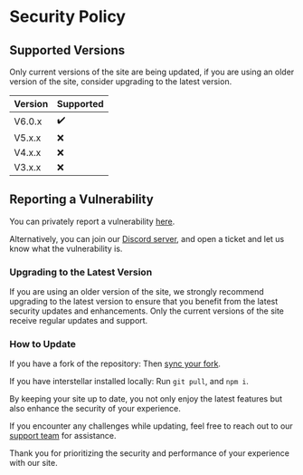 # Security Policy

## Supported Versions

Only current versions of the site are being updated, if you are using an older version of the site, consider upgrading to the latest version.

| Version | Supported |
| ------- | --------- |
| V6.0.x  | ✔️        |
| V5.x.x  | :x:       |
| V4.x.x  | :x:       |
| V3.x.x  | :x:       |

## Reporting a Vulnerability

You can privately report a vulnerability [here](https://github.com/InterstellarNetwork/Interstellar-Astro/security/advisories/new).

Alternatively, you can join our [Discord server](https://discord.gg/Interstellar), and open a ticket and let us know what the vulnerability is.

### Upgrading to the Latest Version

If you are using an older version of the site, we strongly recommend upgrading to the latest version to ensure that you benefit from the latest security updates and enhancements. Only the current versions of the site receive regular updates and support.

### How to Update

If you have a fork of the repository:
Then [sync your fork](https://docs.github.com/en/pull-requests/collaborating-with-pull-requests/working-with-forks/syncing-a-fork).

If you have interstellar installed locally:
Run `git pull`, and `npm i`.

By keeping your site up to date, you not only enjoy the latest features but also enhance the security of your experience.

If you encounter any challenges while updating, feel free to reach out to our [support team](https://discord.gg/interstellar) for assistance.

Thank you for prioritizing the security and performance of your experience with our site.
